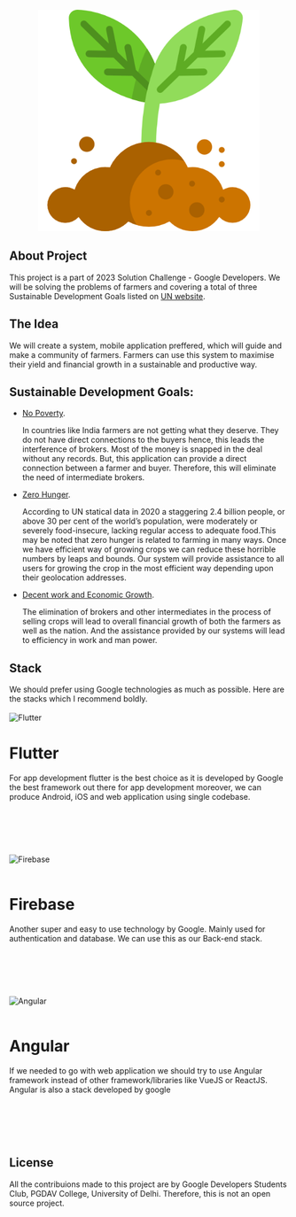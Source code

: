 <p align="center"><a href="#" target="_blank"><img src="/public/sprout.png" width="400" alt="Laravel Logo"></a></p>

## About Project

This project is a part of 2023 Solution Challenge - Google Developers. We will be solving the problems of farmers and covering a total of three Sustainable Development Goals listed on [UN website](https://sdgs.un.org/goals).

## The Idea

We will create a system, mobile application preffered, which will guide and make a community of farmers. Farmers can use this system to maximise their yield and financial growth in a sustainable and productive way.

## Sustainable Development Goals:
- [No Poverty](https://sdgs.un.org/goals/goal1).<br>
    <p>In countries like India farmers are not getting what they deserve. They do not have direct connections to the buyers hence, this leads the interference of brokers. Most of the money is snapped in the deal without any records. But, this application can provide a direct connection between a farmer and buyer. Therefore, this will eliminate the need of intermediate brokers.</p>
- [Zero Hunger](https://sdgs.un.org/goals/goal2).<br>
    <p>According to UN statical data in 2020 a staggering 2.4 billion people, or above 30 per cent of the world’s population, were moderately or severely food-insecure, lacking regular access to adequate food.This may be noted that zero hunger is related to farming in many ways. Once we have efficient way of growing crops we can reduce these horrible numbers by leaps and bounds. Our system will provide assistance to all users for growing the crop in the most efficient way depending upon their geolocation addresses.</p>
- [Decent work and Economic Growth](https://sdgs.un.org/goals/goal8).<br>
    <p>The elimination of brokers and other intermediates in the process of selling crops will lead to overall financial growth of both the farmers as well as the nation. And the assistance provided by our systems will lead to efficiency in work and man power.</p>

## Stack
We should prefer using Google technologies as much as possible. Here are the stacks which I recommend boldly.<br><br>
<img alt="Flutter" src="https://storage.googleapis.com/cms-storage-bucket/c823e53b3a1a7b0d36a9.png">
<h1>Flutter</h1>
<p>For app development flutter is the best choice as it is developed by Google the best framework out there for app development moreover, we can produce Android, iOS and web application using single codebase.</p><br><br><br><br>

<img alt="Firebase" src="https://www.gstatic.com/devrel-devsite/prod/vf835aa6b9cd89b3f27e5e46b762d88066cfe5cc51e31c466c45c27dbcd2bcca1/firebase/images/lockup.svg"><br><br>
<h1>Firebase</h1>
<p>Another super and easy to use technology by Google. Mainly used for authentication and database. We can use this as our Back-end stack.</p><br><br><br><br>

<img alt="Angular" src="https://angular.io/assets/images/logos/angular/logo-nav@2x.png"><br><br>
<h1>Angular</h1>
<p>If we needed to go with web application we should try to use Angular framework instead of other framework/libraries like VueJS or ReactJS. Angular is also a stack developed by google</p><br><br><br><br>

## License

All the contribuions made to this project are by Google Developers Students Club, PGDAV College, University of Delhi. Therefore, this is not an open source project.
